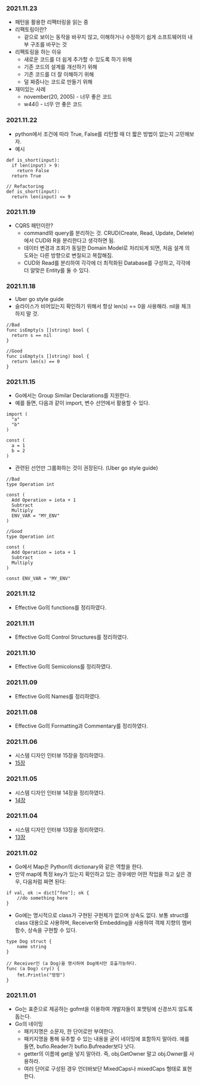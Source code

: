 ### 2021.11.23
- 패턴을 활용한 리팩터링을 읽는 중
- 리팩토링이란?
  - 겉으로 보이는 동작을 바꾸지 않고, 이해하거나 수정하기 쉽게 소프트웨어의 내부 구조를 바꾸는 것
- 리팩토링을 하는 이유
  - 새로운 코드를 더 쉽게 추가할 수 있도록 하기 위해
  - 기존 코드의 설계를 개선하기 위해
  - 기존 코드를 더 잘 이해하기 위해
  - 덜 짜증나는 코드로 만들기 위해
- 재미있는 사례
  - november(20, 2005) - 너무 좋은 코드
  - w44() - 너무 안 좋은 코드

### 2021.11.22
- python에서 조건에 따라 True, False를 리턴할 때 더 짧은 방법이 없는지 고민해보자.
- 예시
```
def is_short(input):
  if len(input) > 9:
    return False
  return True

// Refactoring
def is_short(input):
  return len(input) <= 9

```

### 2021.11.19
- CQRS 패턴이란?
  - command와 query를 분리하는 것. CRUD(Create, Read, Update, Delete)에서 CUD와 R을 분리한다고 생각하면 됨.
  - 데이터 변경과 조회가 동일한 Domain Model로 처리되게 되면, 처음 설계 의도와는 다른 방향으로 변질되고 복잡해짐.
  - CUD와 Read를 분리하여 각각에 더 최적화된 Database를 구성하고, 각각에 더 알맞은 Entity를 둘 수 있다.

### 2021.11.18
- Uber go style guide
- 슬라이스가 비어있는지 확인하기 위해서 항상 len(s) == 0을 사용해라. nil을 체크하지 말 것.

```
//Bad
func isEmpty(s []string) bool {
  return s == nil
}

//Good
func isEmpty(s []string) bool {
  return len(s) == 0
}
```

### 2021.11.15
- Go에서는 Group Similar Declarations를 지원한다.
- 예를 들면, 다음과 같이 import, 변수 선언에서 활용할 수 있다.
```
import (
  "a"
  "b"
)

const (
  a = 1
  b = 2
)

```
- 관련된 선언만 그룹화하는 것이 권장된다. (Uber go style guide)
```
//Bad
type Operation int

const (
  Add Operation = iota + 1
  Subtract
  Multiply
  ENV_VAR = "MY_ENV"
)

//Good
type Operation int

const (
  Add Operation = iota + 1
  Subtract
  Multiply
)

const ENV_VAR = "MY_ENV"

```


### 2021.11.12
- Effective Go의 functions를 정리하였다.

### 2021.11.11
- Effective Go의 Control Structures를 정리하였다.
### 2021.11.10
- Effective Go의 Semicolons를 정리하였다.
### 2021.11.09
- Effective Go의 Names를 정리하였다.
### 2021.11.08
- Effective Go의 Formatting과 Commentary를 정리하였다.
### 2021.11.06
- 시스템 디자인 인터뷰 15장을 정리하였다.
- [15장](https://til.muuty.me/topics/system-interviews/15)
### 2021.11.05
- 시스템 디자인 인터뷰 14장을 정리하였다.
- [14장](https://til.muuty.me/topics/system-interviews/14)
### 2021.11.04
- 시스템 디자인 인터뷰 13장을 정리하였다.
- [13장](https://til.muuty.me/topics/system-interviews/13)

### 2021.11.02
- Go에서 Map은 Python의 dictionary와 같은 역할을 한다.
- 만약 map에 특정 key가 있는지 확인하고 있는 경우에만 어떤 작업을 하고 싶은 경우, 다음처럼 짜면 된다:
```
if val, ok := dict["foo"]; ok {
    //do something here
}
```
- Go에는 명시적으로 class가 구현된 구현체가 없으며 상속도 없다. 보통 struct를 class 대용으로 사용하며, Receiver와 Embedding을 사용하여 객체 지향의 멤버 함수, 상속을 구현할 수 있다.
```
type Dog struct {
	name string
}

// Receiver인 (a Dog)을 명시하여 Dog에서만 호출가능하다.
func (a Dog) cry() {
	fmt.Println("멍멍")
}

```

### 2021.11.01
- Go는 표준으로 제공하는 gofmt을 이용하여 개발자들이 포맷팅에 신경쓰지 않도록 돕는다.
- Go의 네이밍
    - 패키지명은 소문자, 한 단어로만 부여한다.
    - 패키지명을 통해 유추할 수 있는 내용을 굳이 네이밍에 포함하지 말아라. 예를 들면, bufio.Reader가 bufio.Bufreader보다 낫다.
    - getter의 이름에 get을 넣지 말아라. 즉, obj.GetOwner 말고 obj.Owner를 사용하라.
    - 여러 단어로 구성된 경우 언더바보단 MixedCaps나 mixedCaps 형태로 표현한다.